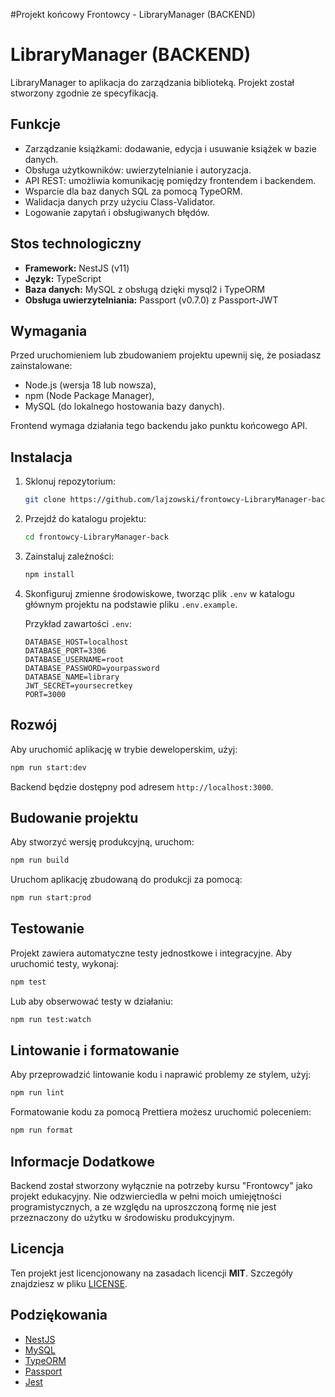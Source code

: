 #Projekt końcowy Frontowcy - LibraryManager (BACKEND)

# LibraryManager (BACKEND)

LibraryManager to aplikacja do zarządzania biblioteką. Projekt został stworzony zgodnie ze specyfikacją.

## Funkcje

- Zarządzanie książkami: dodawanie, edycja i usuwanie książek w bazie danych.
- Obsługa użytkowników: uwierzytelnianie i autoryzacja.
- API REST: umożliwia komunikację pomiędzy frontendem i backendem.
- Wsparcie dla baz danych SQL za pomocą TypeORM.
- Walidacja danych przy użyciu Class-Validator.
- Logowanie zapytań i obsługiwanych błędów.

## Stos technologiczny

- **Framework:** NestJS (v11)
- **Język:** TypeScript
- **Baza danych:** MySQL z obsługą dzięki mysql2 i TypeORM
- **Obsługa uwierzytelniania:** Passport (v0.7.0) z Passport-JWT

## Wymagania

Przed uruchomieniem lub zbudowaniem projektu upewnij się, że posiadasz zainstalowane:

- Node.js (wersja 18 lub nowsza),
- npm (Node Package Manager),
- MySQL (do lokalnego hostowania bazy danych).

Frontend wymaga działania tego backendu jako punktu końcowego API.

## Instalacja

1. Sklonuj repozytorium:

   ```bash
   git clone https://github.com/lajzowski/frontowcy-LibraryManager-back
   ```

2. Przejdź do katalogu projektu:

   ```bash
   cd frontowcy-LibraryManager-back
   ```

3. Zainstaluj zależności:

   ```bash
   npm install
   ```

4. Skonfiguruj zmienne środowiskowe, tworząc plik `.env` w katalogu głównym projektu na podstawie pliku `.env.example`.

   Przykład zawartości `.env`:
   ```env
   DATABASE_HOST=localhost
   DATABASE_PORT=3306
   DATABASE_USERNAME=root
   DATABASE_PASSWORD=yourpassword
   DATABASE_NAME=library
   JWT_SECRET=yoursecretkey
   PORT=3000
   ```

## Rozwój

Aby uruchomić aplikację w trybie deweloperskim, użyj:

```bash
npm run start:dev
```

Backend będzie dostępny pod adresem `http://localhost:3000`.

## Budowanie projektu

Aby stworzyć wersję produkcyjną, uruchom:

```bash
npm run build
```

Uruchom aplikację zbudowaną do produkcji za pomocą:

```bash
npm run start:prod
```

## Testowanie

Projekt zawiera automatyczne testy jednostkowe i integracyjne. Aby uruchomić testy, wykonaj:

```bash
npm test
```

Lub aby obserwować testy w działaniu:

```bash
npm run test:watch
```

## Lintowanie i formatowanie

Aby przeprowadzić lintowanie kodu i naprawić problemy ze stylem, użyj:

```bash
npm run lint
```

Formatowanie kodu za pomocą Prettiera możesz uruchomić poleceniem:

```bash
npm run format
```

## Informacje Dodatkowe

Backend został stworzony wyłącznie na potrzeby kursu "Frontowcy" jako projekt edukacyjny. Nie odzwierciedla w pełni
moich umiejętności programistycznych, a ze względu na uproszczoną formę nie jest przeznaczony do użytku w środowisku
produkcyjnym.

## Licencja

Ten projekt jest licencjonowany na zasadach licencji **MIT**. Szczegóły znajdziesz w pliku [LICENSE](./LICENSE).

## Podziękowania

- [NestJS](https://nestjs.com/)
- [MySQL](https://www.mysql.com/)
- [TypeORM](https://typeorm.io/)
- [Passport](http://www.passportjs.org/)
- [Jest](https://jestjs.io/)
